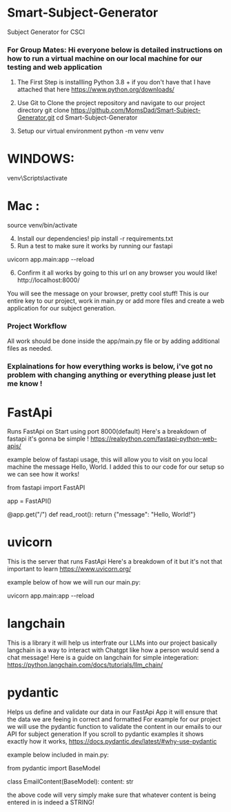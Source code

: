 # Smart-Subject-Generator
Subject Generator for CSCI

### For Group Mates: Hi everyone below is detailed instructions on how to run a virtual machine on our local machine for our testing and web application

1. The First Step is installling Python 3.8 + if you don't have that I have attached that here https://www.python.org/downloads/
2. Use Git to Clone the project repository and navigate to our project directory
git clone https://github.com/MomsDad/Smart-Subject-Generator.git
cd Smart-Subject-Generator

3. Setup our virtual environment
python -m venv venv
# WINDOWS:
venv\Scripts\activate
# Mac  :
source venv/bin/activate

4. Install our dependencies!
pip install -r requirements.txt
5. Run a test to make sure it works by running our fastapi
   
uvicorn app.main:app --reload

6. Confirm it all works by going to this url on any browser you would like!
http://localhost:8000/

You will see the message on your browser, pretty cool stuff! This is our entire key to our project, work in main.py or add more files and create a web application for our subject generation.

### Project Workflow
All work should be done inside the app/main.py file or by adding additional files as needed.

### Explainations for how everything works is below, i've got no problem with changing anything or everything please just let me know !

# FastApi
Runs FastApi on Start using port 8000(default)
Here's a breakdown of fastapi it's gonna be simple ! https://realpython.com/fastapi-python-web-apis/

example below of fastapi usage, this will allow you to visit on you local machine the message Hello, World. I added this to our code for our setup so we can see how it works!

from fastapi import FastAPI

app = FastAPI()

@app.get("/")
def read_root():
    return {"message": "Hello, World!"}


# uvicorn 
This is the server that runs FastApi
Here's a breakdown of it but it's not that important to learn https://www.uvicorn.org/

example below of how we will run our main.py:

uvicorn app.main:app --reload

# langchain
This is a library it will help us interfrate our LLMs into our project basically langchain is a way to interact with Chatgpt like how a person would send a chat message!
Here is a guide on langchain for simple integeration: https://python.langchain.com/docs/tutorials/llm_chain/

# pydantic
Helps us define and validate our data in our FastApi App it will ensure that the data we are feeing in correct and formatted
For example for our project we will use the pydantic function to validate the content in our emails to our API for subject generation
If you scroll to pydantic examples it shows exactly how it works, https://docs.pydantic.dev/latest/#why-use-pydantic

example below included in main.py:

from pydantic import BaseModel

class EmailContent(BaseModel):
    content: str

the above code will very simply make sure that whatever content is being entered in is indeed a STRING!


